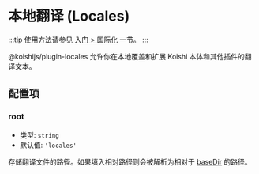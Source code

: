# 本地翻译 (Locales)

:::tip
使用方法请参见 [入门 > 国际化](../../manual/usage/customize.md#本地化文本) 一节。
:::

@koishijs/plugin-locales 允许你在本地覆盖和扩展 Koishi 本体和其他插件的翻译文本。

## 配置项

### root

- 类型: `string`
- 默认值: `'locales'`

存储翻译文件的路径。如果填入相对路径则会被解析为相对于 [baseDir](../../api/core/context.md#ctx-basedir) 的路径。
